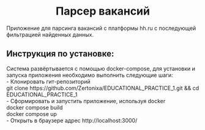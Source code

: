 <h1 align = 'center'>Парсер вакансий</h1>
Приложение для парсинга вакансий с платформы hh.ru с последующей фильтрацией найденных данных.
<h2>Инструкция по установке:</h2>
Система развёртывается с помощью docker-compose, для установки и запуска приложения необходимо выполнить следующие шаги:
<br/>
- Клонировать гит-репозиторий
<br/>
git clone https://github.com/Zertonixa/EDUCATIONAL_PRACTICE_1.git && cd EDUCATIONAL_PRACTICE_1
<br/>
- Сформировать и запустить приложение, используя docker
<br/>
docker compose build
<br/>
docker compose up
<br/>
- Открыть в браузере адрес http://localhost:3000/
